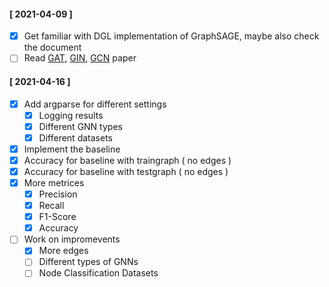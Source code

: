 #### [ 2021-04-09 ]

- [x] Get familiar with DGL implementation of GraphSAGE, maybe also check the document
- [ ] Read [GAT](https://arxiv.org/abs/1710.10903), [GIN](https://arxiv.org/abs/1810.00826), [GCN](https://arxiv.org/abs/1609.02907) paper

#### [ 2021-04-16 ]

- [x] Add argparse for different settings
  - [x] Logging results
  - [x] Different GNN types
  - [x] Different datasets
- [x]  Implement the baseline
  - [x] Accuracy for baseline with traingraph ( no edges )
  - [x] Accuracy for baseline with testgraph ( no edges )
- [x] More metrices
  - [x] Precision
  - [x] Recall
  - [x] F1-Score
  - [x] Accuracy
- [ ] Work on impromevents
  - [x] More edges
  - [ ] Different types of GNNs
  - [ ] Node Classification Datasets
